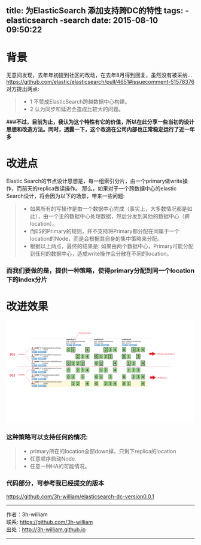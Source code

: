 title: 为ElasticSearch 添加支持跨DC的特性
tags: 
-elasticsearch
-search
date: 2015-08-10 09:50:22
---
# 背景
无意间发现，去年年初提到社区的改动，在去年8月得到回复，虽然没有被采纳…
https://github.com/elastic/elasticsearch/pull/4651#issuecomment-51578376  
对方提出两点:  
>- 1  不赞成ElasticSearch跨越数据中心构建。   
>- 2  认为同步和延迟会造成比较大的问题。    

###**不过，目前为止，我认为这个特性有它的价值，所以在此分享一些当初的设计思想和改造方法。同时，透露一下，这个改造在公司内部也正常稳定运行了近一年多**  

# 改进点  
Elastic Search的节点设计思想是，每一组索引分片，由一个primary做write操作，而前天的replica做读操作。 
那么，如果对于一个跨数据中心的elastic Search设计，将会因为以下的场景，带来一些问题:
>- 如果所有的写操作是由一个数据中心完成（事实上，大多数情况都是如此），由一个主的数据中心处理数据，然后分发到其他的数据中心（跨location）。
>- 而ES的Primary的规则，并不支持将Primary都分配在同属于一个location的Node，而是会根据其自身的集中策略来分配。 
>- 根据以上两点，最终的结果是: 如果由两个数据中心，Primary可能分配到任何的数据中心，造成write操作会分散在不同的location。

### **而我们要做的是，提供一种策略，使得primary分配到同一个location下的index分片**

# 改进效果 

![分布](/img/elasticsearch_dc/1.png)

### 这种策略可以支持任何的情况:
>-  primary所在的location全部down掉，只剩下replica的location
>-  任意顺序启动Node.
>-  任意一种HA的可能情况。  


### 代码部分，可参考我已经提交的版本  
https://github.com/3h-william/elasticsearch-dc-version0.0.1


---

作者：3h-william  
联系: https://github.com/3h-william  
出处：http://3h-william.github.io  

---
 